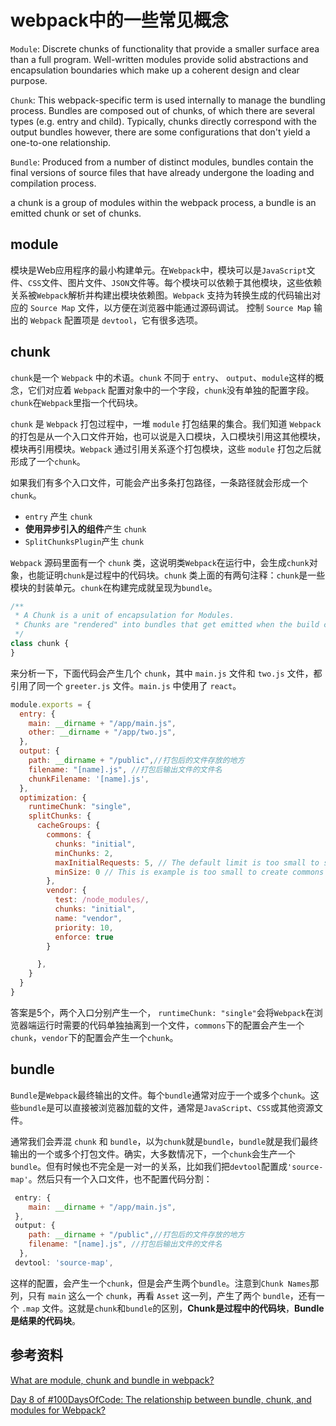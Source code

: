 # webpack中的一些常见概念

`Module`: Discrete chunks of functionality that provide a smaller surface area than a full program. Well-written modules provide solid abstractions and encapsulation boundaries which make up a coherent design and clear purpose.

`Chunk`: This webpack-specific term is used internally to manage the bundling process. Bundles are composed out of chunks, of which there are several types (e.g. entry and child). Typically, chunks directly correspond with the output bundles however, there are some configurations that don't yield a one-to-one relationship.

`Bundle`: Produced from a number of distinct modules, bundles contain the final versions of source files that have already undergone the loading and compilation process.

a chunk is a group of modules within the webpack process, a bundle is an emitted chunk or set of chunks.

## module

模块是Web应用程序的最小构建单元。在`Webpack`中，模块可以是`JavaScript`文件、`CSS`文件、图片文件、`JSON`文件等。每个模块可以依赖于其他模块，这些依赖关系被`Webpack`解析并构建出模块依赖图。`Webpack` 支持为转换生成的代码输出对应的 `Source Map` 文件，以方便在浏览器中能通过源码调试。 控制 `Source Map` 输出的 `Webpack` 配置项是 `devtool`，它有很多选项。

## chunk

`chunk`是一个 `Webpack` 中的术语。`chunk` 不同于 `entry`、 `output`、`module`这样的概念，它们对应着 `Webpack` 配置对象中的一个字段，`chunk`没有单独的配置字段。`chunk`在`Webpack`里指一个代码块。

`chunk` 是 `Webpack` 打包过程中，一堆 `module` 打包结果的集合。我们知道 `Webpack` 的打包是从一个入口文件开始，也可以说是入口模块，入口模块引用这其他模块，模块再引用模块。`Webpack` 通过引用关系逐个打包模块，这些 `module` 打包之后就形成了一个`chunk`。

如果我们有多个入口文件，可能会产出多条打包路径，一条路径就会形成一个 `chunk`。

- `entry` 产生 `chunk`
- **使用异步引入的组件**产生 `chunk`
- `SplitChunksPlugin`产生 `chunk`

`Webpack` 源码里面有一个 `chunk` 类，这说明类`Webpack`在运行中，会生成`chunk`对象，也能证明`chunk`是过程中的代码块。`chunk` 类上面的有两句注释：`chunk`是一些模块的封装单元。`chunk`在构建完成就呈现为`bundle`。

```js
/**
 * A Chunk is a unit of encapsulation for Modules.
 * Chunks are "rendered" into bundles that get emitted when the build completes.
 */
class chunk {
}
```

来分析一下，下面代码会产生几个 `chunk`，其中 `main.js` 文件和 `two.js` 文件，都引用了同一个 `greeter.js` 文件。`main.js` 中使用了 `react`。

```js
module.exports = {
  entry: {
    main: __dirname + "/app/main.js",
    other: __dirname + "/app/two.js",
  },
  output: {
    path: __dirname + "/public",//打包后的文件存放的地方
    filename: "[name].js", //打包后输出文件的文件名
    chunkFilename: '[name].js',
  },
  optimization: {
    runtimeChunk: "single",
    splitChunks: {
      cacheGroups: {
        commons: {
          chunks: "initial",
          minChunks: 2,
          maxInitialRequests: 5, // The default limit is too small to showcase the effect
          minSize: 0 // This is example is too small to create commons chunks
        },
        vendor: {
          test: /node_modules/,
          chunks: "initial",
          name: "vendor",
          priority: 10,
          enforce: true
        }

      },
    }
  }
}
```

答案是5个，两个入口分别产生一个， `runtimeChunk: "single"`会将`Webpack`在浏览器端运行时需要的代码单独抽离到一个文件，`commons`下的配置会产生一个`chunk`，`vendor`下的配置会产生一个`chunk`。

## bundle

`Bundle`是`Webpack`最终输出的文件。每个`bundle`通常对应于一个或多个`chunk`。这些`bundle`是可以直接被浏览器加载的文件，通常是`JavaScript`、`CSS`或其他资源文件。

通常我们会弄混 `chunk` 和 `bundle`，以为`chunk`就是`bundle`，`bundle`就是我们最终输出的一个或多个打包文件。确实，大多数情况下，一个`chunk`会生产一个`bundle`。但有时候也不完全是一对一的关系，比如我们把`devtool`配置成`'source-map'`。然后只有一个入口文件，也不配置代码分割：

```js
 entry: {
    main: __dirname + "/app/main.js",
 },
 output: {
    path: __dirname + "/public",//打包后的文件存放的地方
    filename: "[name].js", //打包后输出文件的文件名
  },
 devtool: 'source-map',
```

这样的配置，会产生一个`chunk`，但是会产生两个`bundle`。注意到`Chunk Names`那列，只有 `main` 这么一个 `chunk`，再看 `Asset` 这一列，产生了两个 `bundle`，还有一个 `.map` 文件。这就是`chunk`和`bundle`的区别，**Chunk是过程中的代码块**，**Bundle是结果的代码块**。

## 参考资料

[What are module, chunk and bundle in webpack?](https://stackoverflow.com/questions/42523436/what-are-module-chunk-and-bundle-in-webpack)

[Day 8 of #100DaysOfCode: The relationship between bundle, chunk, and modules for Webpack?](https://dev.to/jenhsuan/day-8-of-100daysofcode-the-relationship-between-bundle-chunk-and-modules-for-webpack-3hni)

